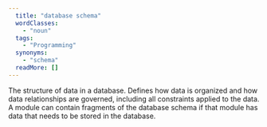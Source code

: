 ```yaml
---
  title: "database schema"
  wordClasses: 
    - "noun"
  tags: 
    - "Programming"
  synonyms: 
    - "schema"
  readMore: []
---
```

The structure of data in a database. Defines how data is organized and how data relationships are governed, including all constraints applied to the data. A module can contain fragments of the database schema if that module has data that needs to be stored in the database.

